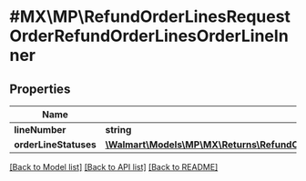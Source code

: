 # #MX\MP\RefundOrderLinesRequestOrderRefundOrderLinesOrderLineInner

## Properties

Name | Type | Description | Notes
------------ | ------------- | ------------- | -------------
**lineNumber** | **string** |  |
**orderLineStatuses** | [**\Walmart\Models\MP\MX\Returns\RefundOrderLinesRequestOrderRefundOrderLinesOrderLineInnerOrderLineStatuses**](RefundOrderLinesRequestOrderRefundOrderLinesOrderLineInnerOrderLineStatuses.md) |  |


[[Back to Model list]](../) [[Back to API list]](../../Api/MX/MP) [[Back to README]](../../README.md)
